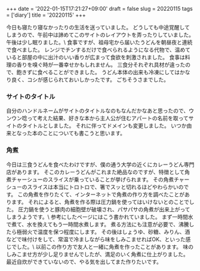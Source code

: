 +++
date = '2022-01-15T17:21:27+09:00'
draft = false
slug = 20220115
tags = ['diary']
title = '20220115'
+++

今日も寝たり寝なかったりの生活を送っていました。
どうしても中途覚醒してしまうので、午前中は諦めてこのサイトのレイアウトを弄ったりしていました。
午後は少し眠りました。\\
食事ですが、祖母宅から届いたうどんを朝昼夜と連続で食べました。
レンジでチンするだけで食べられるようになる代物で、温めていると部屋の中に出汁のいい香りが広まって食欲を刺激されました。
食事は料理の香りを嗅ぐ時が一番幸せかもしれません。
三食分それぞれ具材が違ったので、飽きずに食べることができました。
うどん本体の出来も冷凍にしてはかなり良く、コシが感じられておいしかったです。
ごちそうさまでした。

### サイトのタイトル
自分のハンドルネームがサイトのタイトルなのもなんだかなあと思ったので、ウンウン唸って考えた結果、好きな本から主人公が住むアパートの名前を取ってサイトのタイトルとしました。
それに伴ってドメインも変更しました。
いつか由来となった本のことについても書こうと思います。

### 角煮
今日は三食うどんを食べたわけですが、僕の通う大学の近くにカレーうどん専門店があります。
そこのカレーうどんがこれまた絶品なのですが、特徴として角煮チャーシューのスライスが乗っていることが挙げられます。
その角煮チャーシューのスライスは本当にトロトロで、箸でスッと切れるほどやわらかいのです。
この角煮を作りたくて、インターネットで角煮の作り方を調べたことがあります。
それによると、角煮を作る際は圧力鍋を使ってはいけないとのことでした。
圧力鍋を使うと豚肉の細胞壁が破壊され、パサパサの角煮が出来上がってしまうようです。\\
参考にしたページにはこう書かれていました。
まず一時間水で煮て、水を換えてもう一時間水煮します。
煮る方法にも注意が必要で、沸騰したら極弱火で温度を保つ程度にします。
その後はしょうゆ、砂糖、みりん、酒などで味付けをして、常温で冷ましながら味をしみこませればOK、といった感じでした。\\
以前この作り方で友人と一緒に角煮を作ったことがあります。
味のしみこませ方が少し足りませんでしたが、満足のいく角煮に仕上がりました。
最近自炊ができていないので、やる気を出してまた作りたいです。